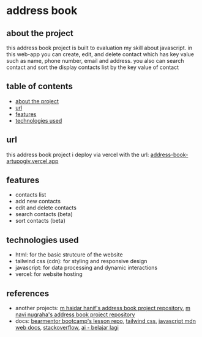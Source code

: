 <h1>address book</h1>


<h2>about the project</h2>
<p>this address book project is built to evaluation my skill about javascript. in this web-app you can create, edit, and delete contact which has key value such as name, phone number, email and address. you also can search contact and sort the display contacts list by the key value of contact</p>


<h2>table of contents</h2>
<ul>
    <li><a href="https://github.com/artupogiv/address-book/blob/master/README.md#about-the-project">about the project</a></li>
    <li><a href="https://github.com/artupogiv/address-book/blob/master/README.md#url">url</a></li>
    <li><a href="https://github.com/artupogiv/address-book/blob/master/README.md#features">features</a></li>
    <li><a href="https://github.com/artupogiv/address-book/blob/master/README.md#technologies-used">technologies used</a></li>
</ul>

<h2>url</h2>
<p>this address book project i deploy via vercel with the url: <a href="address-book-artupogiv.vercel.app">address-book-artupogiv.vercel.app</a></p>


<h2>features</h2>
<ul>
    <li>contacts list</li>
    <li>add new contacts</li>
    <li>edit and delete contacts</li>
    <li>search contacts (beta)</li>
    <li>sort contacts (beta)</li>
</ul>

<h2>technologies used</h2>
<ul>
    <li>html: for the basic strutcure of the website</li>
    <li>tailwind css (cdn): for styling and responsive design</li>
    <li>javascript: for data processing and dynamic interactions</li>
    <li>vercel: for website hosting</li>
</ul>

<h2>references</h2>
<ul>
    <li>another projects: <a href="https://github.com/mhaidarhanif/address-book">m haidar hanif's address book project repository</a>, <a href="https://github.com/navi-0115/address-book">m navi nugraha's address book project repository</a>
    <li>docs: <a href="https://github.com/bearmentor-community/bearmentor-bootcamp/">bearmentor bootcamp's lesson repo</a>, <a href="https://tailwindcss.com/docs">tailwind css</a>, <a href="https://developer.mozilla.org/en-US/docs/Web/JavaScript/Reference">javascript mdn web docs</a>, <a href="stackoverflow.com">stackoverflow</a>, <a href="https://ai.belajarlagi.id">ai - belajar lagi</a></li>
</ul>